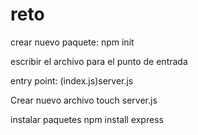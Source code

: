 # reto

crear nuevo paquete:
    npm init

escribir el archivo para el punto de entrada

entry point: (index.js)server.js

Crear nuevo archivo 
    touch server.js

instalar paquetes 
    npm install express